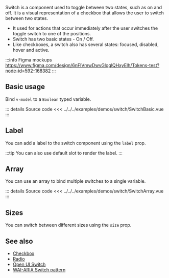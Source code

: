 Switch is a component used to toggle between two states, such as on and off.
It is a visual representation of a checkbox that allows the user to switch between two states.

- It used for actions that occur immediately after the user switches the toggle switch to one of the positions.
- Switch has two basic states - On / Off.
- Like checkboxes, a switch also has several states: focused, disabled, hover and active.

:::info Figma mockups
https://www.figma.com/design/6nFlVmwDwvGloglQHxyElh/Tokens-test?node-id=592-168382
:::

## Basic usage

Bind `v-model` to a `Boolean` typed variable.

<SwitchBasic />

::: details Source code
<<< ../../../examples/demos/switch/SwitchBasic.vue
:::

## Label

You can add a label to the switch component using the `label` prop.

<SwitchLabel />

:::tip
You can also use default slot to render the label.
:::

## Array

You can use an array to bind multiple switches to a single variable.

<SwitchArray />

::: details Source code
<<< ../../../examples/demos/switch/SwitchArray.vue
:::

## Sizes

You can switch between different sizes using the `size` prop.

<SwitchSizes />

## See also

- [Checkbox](/components/checkbox/checkbox.doc)
- [Radio](/components/radio/radio.doc)
- [Open UI Switch](https://open-ui.org/components/switch/)
- [WAI-ARIA Switch pattern](https://www.w3.org/WAI/ARIA/apg/patterns/switch/)
